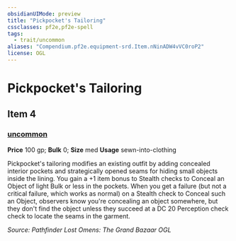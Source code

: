 ```yaml
---
obsidianUIMode: preview
title: "Pickpocket's Tailoring"
cssclasses: pf2e,pf2e-spell
tags:
  - trait/uncommon
aliases: "Compendium.pf2e.equipment-srd.Item.nNinADW4vVC0roP2"
license: OGL
---
```

# Pickpocket's Tailoring
## Item 4
### [uncommon](uncommon.md "Uncommon Rarity Trait")


**Price** 100 gp; 
**Bulk** 0; **Size** med
**Usage** sewn-into-clothing

Pickpocket's tailoring modifies an existing outfit by adding concealed interior pockets and strategically opened seams for hiding small objects inside the lining. You gain a +1 item bonus to Stealth checks to Conceal an Object of light Bulk or less in the pockets. When you get a failure (but not a critical failure, which works as normal) on a Stealth check to Conceal such an Object, observers know you're concealing an object somewhere, but they don't find the object unless they succeed at a DC 20 Perception check check to locate the seams in the garment.

*Source: Pathfinder Lost Omens: The Grand Bazaar*
*OGL*